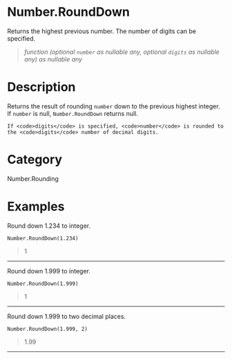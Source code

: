 ﻿# Number.RoundDown
Returns the highest previous number. The number of digits can be specified.
> _function (optional <code>number</code> as nullable any, optional <code>digits</code> as nullable any) as nullable any_
# Description 
Returns the result of rounding <code>number</code> down to the previous highest integer. If <code>number</code> is null, <code>Number.RoundDown</code> returns null.
    
    If <code>digits</code> is specified, <code>number</code> is rounded to the <code>digits</code> number of decimal digits.
  

# Category 
Number.Rounding
# Examples 
Round down 1.234 to integer.
```
Number.RoundDown(1.234)
```
> 1
***
Round down 1.999 to integer.
```
Number.RoundDown(1.999)
```
> 1
***
Round down 1.999 to two decimal places.
```
Number.RoundDown(1.999, 2)
```
> 1.99
***
